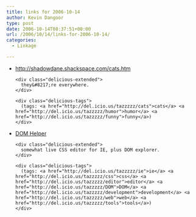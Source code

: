 ```yaml
---
title: links for 2006-10-14
author: Kevin Dangoor
type: post
date: 2006-10-14T08:37:51+00:00
url: /2006/10/14/links-for-2006-10-14/
categories:
  - Linkage

---
```

<ul class="delicious">
  <li>
    <div class="delicious-link">
      <a href="http://shadowdane.shackspace.com/cats.htm">http://shadowdane.shackspace.com/cats.htm</a>
    </div>
    
    <div class="delicious-extended">
      they&#8217;re everywhere.
    </div>
    
    <div class="delicious-tags">
      (tags: <a href="http://del.icio.us/tazzzzz/cats">cats</a> <a href="http://del.icio.us/tazzzzz/humor">humor</a> <a href="http://del.icio.us/tazzzzz/funny">funny</a>)
    </div>
  </li>
  
  <li>
    <div class="delicious-link">
      <a href="http://www.hairy-spider.com/2006/02/24/AnnouncingDOMHelperANewAndImprovedCSSEditor.aspx">DOM Helper</a>
    </div>
    
    <div class="delicious-extended">
      somewhat live CSS editor for IE, plus DOM explorer.
    </div>
    
    <div class="delicious-tags">
      (tags: <a href="http://del.icio.us/tazzzzz/ie">ie</a> <a href="http://del.icio.us/tazzzzz/css">css</a> <a href="http://del.icio.us/tazzzzz/editor">editor</a> <a href="http://del.icio.us/tazzzzz/DOM">DOM</a> <a href="http://del.icio.us/tazzzzz/development">development</a> <a href="http://del.icio.us/tazzzzz/web">web</a> <a href="http://del.icio.us/tazzzzz/tools">tools</a>)
    </div>
  </li>
</ul>